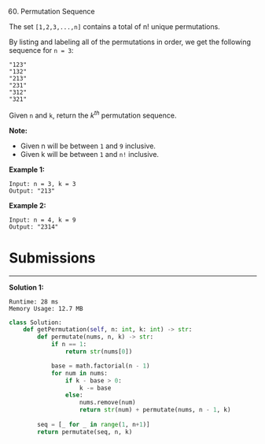 60. Permutation Sequence

The set `[1,2,3,...,n]` contains a total of n! unique permutations.

By listing and labeling all of the permutations in order, we get the following sequence for `n = 3`:
```
"123"
"132"
"213"
"231"
"312"
"321"
```
Given `n` and `k`, return the $k^{th}$ permutation sequence.


**Note:**

* Given n will be between `1` and `9` inclusive.
* Given k will be between `1` and `n!` inclusive.

**Example 1:**
```
Input: n = 3, k = 3
Output: "213"
```

**Example 2:**
```
Input: n = 4, k = 9
Output: "2314"
```

# Submissions
---
**Solution 1:**
```
Runtime: 28 ms
Memory Usage: 12.7 MB
```
```python
class Solution:    
    def getPermutation(self, n: int, k: int) -> str:
        def permutate(nums, n, k) -> str:
            if n == 1:
                return str(nums[0])

            base = math.factorial(n - 1)
            for num in nums:
                if k - base > 0:
                    k -= base
                else:
                    nums.remove(num)
                    return str(num) + permutate(nums, n - 1, k)
                
        seq = [_ for _ in range(1, n+1)]
        return permutate(seq, n, k)
```